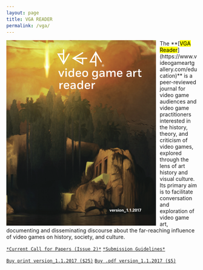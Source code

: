 ```yaml
---
layout: page
title: VGA READER
permalink: /vga/
---
```

<img src="/assets/images/Reader_Cover.png" align="left" style="padding-right:10px;">
<span class="post-meta">
The **[<mark>VGA Reader</mark>](https://www.videogameartgallery.com/education)** is a peer-reviewed journal for video game audiences and video game practitioners interested in the history, theory, and criticism of video games, explored through the lens of art history and visual culture. Its primary aim is to facilitate conversation and exploration of video game art, documenting and disseminating discourse about the far-reaching influence of video games on history, society, and culture.
</span>

[`*Current Call for Papers (Issue 2)*`](https://static1.squarespace.com/static/536e4963e4b096ba2b58a3af/t/5a2dc70d9140b7d491bf2204/1512949521340/VGA+Reader+Call+for+Papers+-+Issue+2.pdf)
[`*Submission Guidelines*`](https://static1.squarespace.com/static/536e4963e4b096ba2b58a3af/t/580a642a29687f7ebff52293/1477076011100/VGAReaderSUBMISSIONGUIDELINES.pdf)

[`Buy print version_1.1.2017 ($25)`](http://www.blurb.com/b/8254635)
[`Buy .pdf version_1.1.2017 ($5)`](https://www.videogameartgallery.com/exhibition/vga-reader-1)
